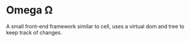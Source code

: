 # Omega Ω

A small front-end framework similar to cell, uses a virtual dom and tree to keep track of changes.
